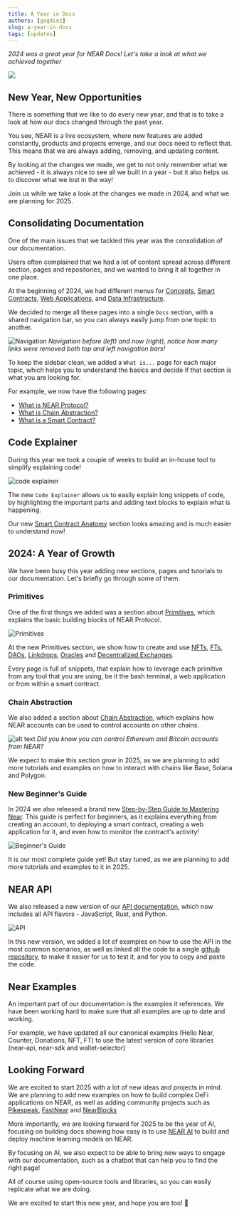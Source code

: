 ```yaml
---
title: A Year in Docs
authors: [gagdiez]
slug: a-year-in-docs
tags: [updates]
---
```


*2024 was a great year for NEAR Docs! Let's take a look at what we achieved together*

<p><img src="https://pbs.twimg.com/media/GgXvyR4WIAAmEG-?format=jpg&name=medium" /></p>

<!-- truncate -->

## New Year, New Opportunities

There is something that we like to do every new year, and that is to take a look at how our docs changed through the past year.

You see, NEAR is a live ecosystem, where new features are added constantly, products and projects emerge, and our docs need to reflect that. This means that we are always adding, removing, and updating content.

By looking at the changes we made, we get to not only remember what we achieved - it is always nice to see all we built in a year - but it also helps us to discover what we lost in the way!

Join us while we take a look at the changes we made in 2024, and what we are planning for 2025.

## Consolidating Documentation

One of the main issues that we tackled this year was the consolidation of our documentation. 

Users often complained that we had a lot of content spread across different section, pages and repositories, and we wanted to bring it all together in one place.

At the beginning of 2024, we had different menus for [Concepts](/concepts/basics/protocol), [Smart Contracts](/build/smart-contracts/what-is), [Web Applications](/build/web3-apps/what-is), and [Data Infrastructure](/build/data-infrastructure/what-is).

We decided to merge all these pages into a single `Docs` section, with a shared navigation bar, so you can always easily jump from one topic to another.

![Navigation](https://pbs.twimg.com/media/GgXvyR4WIAAmEG-?format=jpg&name=medium)
_Navigation before (left) and now (right), notice how many links were removed both top and left navigation bars!_

To keep the sidebar clean, we added a `What is...` page for each major topic, which helps you to understand the basics and decide if that section is what you are looking for.

For example, we now have the following pages:

- [What is NEAR Protocol?](/concepts/basics/protocol)
- [What is Chain Abstraction?](/build/chain-abstraction/what-is)
- [What is a Smart Contract?](/build/smart-contracts/what-is)

## Code Explainer

During this year we took a couple of weeks to build an in-house tool to simplify explaining code!

![code explainer](https://pbs.twimg.com/media/GgX0ivUXgAEQJZE?format=jpg&name=medium)

The new `Code Explainer` allows us to easily explain long snippets of code, by highlighting the important parts and adding text blocks to explain what is happening.

Our new [Smart Contract Anatomy](/build/smart-contracts/anatomy/) section looks amazing and is much easier to understand now!

## 2024: A Year of Growth

We have been busy this year adding new sections, pages and tutorials to our documentation. Let's briefly go through some of them.

### Primitives

One of the first things we added was a section about [Primitives](/build/primitives/what-is), which explains the basic building blocks of NEAR Protocol.

![Primitives](https://pbs.twimg.com/media/GgX1MWqW0AAE8Tb?format=jpg&name=4096x4096)

At the new Primitives section, we show how to create and use [NFTs](/build/primitives/nft), [FTs](/build/primitives/ft), [DAOs](/build/primitives/dao), [Linkdrops](/build/primitives/linkdrop), [Oracles](/build/primitives/oracles) and [Decentralized Exchanges](/build/primitives/dex).

Every page is full of snippets, that explain how to leverage each primitive from any tool that you are using, be it the bash terminal, a web application or from within a smart contract.

### Chain Abstraction

We also added a section about [Chain Abstraction](/build/chain-abstraction/what-is), which explains how NEAR accounts can be used to control accounts on other chains.

![alt text](https://pbs.twimg.com/media/GgX1MWqW0AAE8Tb?format=jpg&name=medium)
_Did you know you can control Ethereum and Bitcoin accounts from NEAR?_

We expect to make this section grow in 2025, as we are planning to add more tutorials and examples on how to interact with chains like Base, Solana and Polygon.

### New Beginner's Guide

In 2024 we also released a brand new [Step-by-Step Guide to Mastering Near](/tutorials/auction/introduction). This guide is perfect for beginners, as it explains everything from creating an account, to deploying a smart contract, creating a web application for it, and even how to monitor the contract's activity!

![Beginner's Guide](https://pbs.twimg.com/media/GgZYC2lX0AEX5E4?format=jpg&name=medium)

It is our most complete guide yet! But stay tuned, as we are planning to add more tutorials and examples to it in 2025.

## NEAR API

We also released a new version of our [API documentation](/tools/near-api), which now includes all API flavors - JavaScript, Rust, and Python.

![API](https://pbs.twimg.com/media/GgZZWGoXoAAru7R?format=jpg&name=medium)

In this new version, we added a lot of examples on how to use the API in the most common scenarios, as well as linked all the code to a single [github repository](https://github.com/near-examples), to make it easier for us to test it, and for you to copy and paste the code.

## Near Examples
An important part of our documentation is the examples it references. We have been working hard to make sure that all examples are up to date and working.

For example, we have updated all our canonical examples (Hello Near, Counter, Donations, NFT, FT) to use the latest version of core libraries (near-api, near-sdk and wallet-selector)

## Looking Forward

We are excited to start 2025 with a lot of new ideas and projects in mind. We are planning to add new examples on how to build complex DeFi applications on NEAR, as well as adding community projects such as [Pikespeak](https://doc.pikespeak.ai/), [FastNear](https://github.com/fastnear/explorer-api) and [NearBlocks](https://api.nearblocks.io/api-docs/)

More importantly, we are looking forward for 2025 to be the year of AI, focusing on building docs showing how easy is to use [NEAR AI](https://near.ai) to build and deploy machine learning models on NEAR.

By focusing on AI, we also expect to be able to bring new ways to engage with our documentation, such as a chatbot that can help you to find the right page!

All of course using open-source tools and libraries, so you can easily replicate what we are doing.

We are excited to start this new year, and hope you are too! 🚀